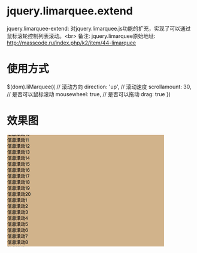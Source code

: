 # jquery.limarquee.extend
jquery.limarquee-extend: 对jquery.limarquee.js功能的扩充，实现了可以通过鼠标滚轮控制列表滚动。\<br> 
备注: jquery.limarquee原始地址: http://masscode.ru/index.php/k2/item/44-limarquee
# 使用方式
$(dom).liMarquee({
            // 滚动方向
            direction: 'up',
            // 滚动速度
            scrollamount: 30,
            // 是否可以鼠标滚动
            mousewheel: true,
            // 是否可以拖动
            drag: true
})
# 效果图
![image](https://github.com/super-Sun/jquery.limarquee.extend/blob/master/gif/mousewheel.gif)

